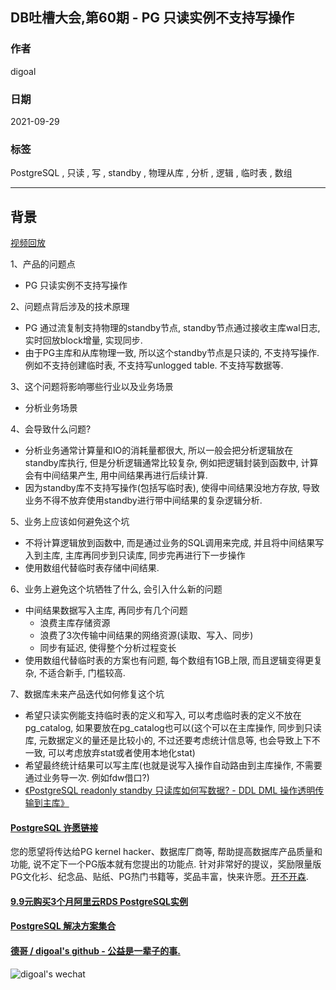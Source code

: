 ## DB吐槽大会,第60期 - PG 只读实例不支持写操作  
  
### 作者  
digoal  
  
### 日期  
2021-09-29  
  
### 标签  
PostgreSQL , 只读 , 写 , standby , 物理从库 , 分析 , 逻辑 , 临时表 , 数组    
  
----  
  
## 背景  
[视频回放]()  
  
1、产品的问题点  
- PG 只读实例不支持写操作  
  
2、问题点背后涉及的技术原理  
- PG 通过流复制支持物理的standby节点, standby节点通过接收主库wal日志, 实时回放block增量, 实现同步.   
- 由于PG主库和从库物理一致, 所以这个standby节点是只读的, 不支持写操作. 例如不支持创建临时表, 不支持写unlogged table. 不支持写数据等.   
  
3、这个问题将影响哪些行业以及业务场景  
- 分析业务场景  
  
4、会导致什么问题?  
- 分析业务通常计算量和IO的消耗量都很大, 所以一般会把分析逻辑放在standby库执行, 但是分析逻辑通常比较复杂, 例如把逻辑封装到函数中, 计算会有中间结果产生, 用中间结果再进行后续计算.   
- 因为standby库不支持写操作(包括写临时表), 使得中间结果没地方存放, 导致业务不得不放弃使用standby进行带中间结果的复杂逻辑分析.   
  
5、业务上应该如何避免这个坑  
- 不将计算逻辑放到函数中, 而是通过业务的SQL调用来完成, 并且将中间结果写入到主库, 主库再同步到只读库, 同步完再进行下一步操作  
- 使用数组代替临时表存储中间结果.   
  
6、业务上避免这个坑牺牲了什么, 会引入什么新的问题  
- 中间结果数据写入主库, 再同步有几个问题  
    - 浪费主库存储资源  
    - 浪费了3次传输中间结果的网络资源(读取、写入、同步)  
    - 同步有延迟, 使得整个分析过程变长  
- 使用数组代替临时表的方案也有问题, 每个数组有1GB上限, 而且逻辑变得更复杂, 不适合新手, 门槛较高.   
  
7、数据库未来产品迭代如何修复这个坑  
- 希望只读实例能支持临时表的定义和写入, 可以考虑临时表的定义不放在pg_catalog, 如果要放在pg_catalog也可以(这个可以在主库操作, 同步到只读库, 元数据定义的量还是比较小的, 不过还要考虑统计信息等, 也会导致上下不一致, 可以考虑放弃stat或者使用本地化stat)  
- 希望最终统计结果可以写主库(也就是说写入操作自动路由到主库操作, 不需要通过业务导一次. 例如fdw借口?)  
- [《PostgreSQL readonly standby 只读库如何写数据? - DDL DML 操作透明传输到主库》](../202003/20200326_12.md)    
  
  
  
  
#### [PostgreSQL 许愿链接](https://github.com/digoal/blog/issues/76 "269ac3d1c492e938c0191101c7238216")
您的愿望将传达给PG kernel hacker、数据库厂商等, 帮助提高数据库产品质量和功能, 说不定下一个PG版本就有您提出的功能点. 针对非常好的提议，奖励限量版PG文化衫、纪念品、贴纸、PG热门书籍等，奖品丰富，快来许愿。[开不开森](https://github.com/digoal/blog/issues/76 "269ac3d1c492e938c0191101c7238216").  
  
  
#### [9.9元购买3个月阿里云RDS PostgreSQL实例](https://www.aliyun.com/database/postgresqlactivity "57258f76c37864c6e6d23383d05714ea")
  
  
#### [PostgreSQL 解决方案集合](https://yq.aliyun.com/topic/118 "40cff096e9ed7122c512b35d8561d9c8")
  
  
#### [德哥 / digoal's github - 公益是一辈子的事.](https://github.com/digoal/blog/blob/master/README.md "22709685feb7cab07d30f30387f0a9ae")
  
  
![digoal's wechat](../pic/digoal_weixin.jpg "f7ad92eeba24523fd47a6e1a0e691b59")
  
